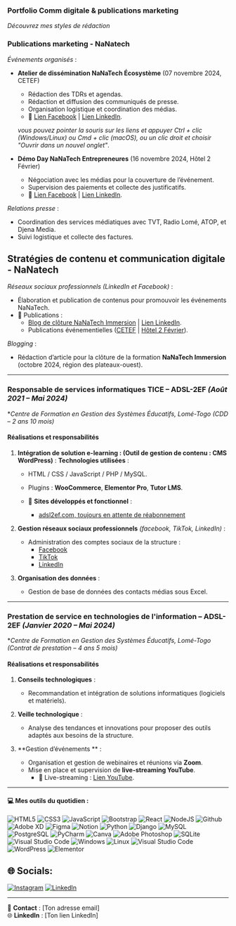 
### Portfolio Comm digitale & publications marketing 
*Découvrez mes styles de rédaction*

### Publications marketing - NaNatech
*Événements organisés* :  
- **Atelier de dissémination NaNaTech Écosystème** (07 novembre 2024, CETEF)  
  - Rédaction des TDRs et agendas.  
  - Rédaction et diffusion des communiqués de presse.  
  - Organisation logistique et coordination des médias.  
  - 🔗 [Lien Facebook](https://www.facebook.com/share/p/9wXtNYeddQobTt1S/) | [Lien LinkedIn](https://urlr.me/K3csaN).
  
  *vous pouvez pointer la souris sur les liens et appuyer Ctrl + clic (Windows/Linux) ou Cmd + clic (macOS), ou un clic droit et choisir "Ouvrir dans un nouvel onglet"*. 

- **Démo Day NaNaTech Entrepreneures** (16 novembre 2024, Hôtel 2 Février)  
  - Négociation avec les médias pour la couverture de l’événement.  
  - Supervision des paiements et collecte des justificatifs.  
  - 🔗 [Lien Facebook](https://www.facebook.com/share/p/NYwiFsW1FsjKFSfc/) | [Lien LinkedIn](https://urlz.fr/t9kU).  

*Relations presse* :  
- Coordination des services médiatiques avec TVT, Radio Lomé, ATOP, et Djena Media.  
- Suivi logistique et collecte des factures.  

## Stratégies de contenu et communication digitale - NaNatech

*Réseaux sociaux professionnels (LinkedIn et Facebook)* :  
- Élaboration et publication de contenus pour promouvoir les événements NaNaTech.  
- 🔗 Publications :  
  - [Blog de clôture NaNaTech Immersion](https://www.facebook.com/share/p/b9yppEWPGzm8j4Zc/) | [Lien LinkedIn](https://urlz.fr/t9oA).  
  - Publications événementielles ([CETEF](https://www.facebook.com/share/p/9wXtNYeddQobTt1S/) | [Hôtel 2 Février](https://www.facebook.com/share/p/NYwiFsW1FsjKFSfc/)).  

*Blogging* :  
- Rédaction d’article pour la clôture de la formation **NaNaTech Immersion** (octobre 2024, région des plateaux-ouest).  

---

### **Responsable de services informatiques TICE – ADSL-2EF** *(Août 2021 – Mai 2024)*  
**Centre de Formation en Gestion des Systèmes Éducatifs, Lomé-Togo (CDD – 2 ans 10 mois)*  

#### **Réalisations et responsabilités**  
1. **Intégration de solution e-learning : (Outil de gestion de contenu : CMS WordPress)** :
   **Technologies utilisées** : 
     - HTML / CSS / JavaScript / PHP / MySQL.  
     - Plugins : **WooCommerce**, **Elementor Pro**, **Tutor LMS**.

   - 📌 **Sites développés et fonctionnel** :  
     - [adsl2ef.com, toujours en attente de réabonnement](http://www.adsl2ef.com)   

2. **Gestion réseaux sociaux professionnels**
   *(facebook, TikTok, LinkedIn)* :  
   - Administration des comptes sociaux de la structure :  
     - [Facebook](https://www.facebook.com/adsl.formation.tg/about_profile_transparency?locale=fr_FR)  
     - [TikTok](https://www.tiktok.com/@adsl2ef)  
     - [LinkedIn](https://www.linkedin.com/company/adsl-2ef/?originalSubdomain=tg)  

5. **Organisation des données** :  
   - Gestion de base de données des contacts médias sous Excel.
---

### **Prestation de service en technologies de l'information – ADSL-2EF** *(Janvier 2020 – Mai 2024)*  
**Centre de Formation en Gestion des Systèmes Éducatifs, Lomé-Togo (Contrat de prestation – 4 ans 5 mois)*  

#### **Réalisations et responsabilités**  
1. **Conseils technologiques** :  
   - Recommandation et intégration de solutions informatiques (logiciels et matériels).  

2. **Veille technologique** :  
   - Analyse des tendances et innovations pour proposer des outils adaptés aux besoins de la structure.  

3. **Gestion d’événements ** :  
   - Organisation et gestion de webinaires et réunions via **Zoom**.  
   - Mise en place et supervision de **live-streaming YouTube**.  
     - 📌 Live-streaming : [Lien YouTube](https://www.youtube.com/live/bS4ezBMKE_I?si=vMh8mqlw4-PU5LHK).  



---

#### 💻 Mes outils du quotidien :
![HTML5](https://img.shields.io/badge/html5-%23E34F26.svg?style=flat&logo=html5&logoColor=white) ![CSS3](https://img.shields.io/badge/css3-%231572B6.svg?style=flat&logo=css3&logoColor=white) ![JavaScript](https://img.shields.io/badge/javascript-%23323330.svg?style=flat&logo=javascript&logoColor=%23F7DF1E) ![Bootstrap](https://img.shields.io/badge/bootstrap-%23563D7C.svg?style=flat&logo=bootstrap&logoColor=white) ![React](https://img.shields.io/badge/react-%2320232a.svg?style=flat&logo=react&logoColor=%2361DAFB) ![NodeJS](https://img.shields.io/badge/node.js-6DA55F?style=flat&logo=node.js&logoColor=white) 
![Github](https://img.shields.io/badge/Github-6DA55F?style=flat&logo=githubs&logoColor=white) 
![Adobe XD](https://img.shields.io/badge/Adobe%20XD-470137?style=flat&logo=Adobe%20XD&logoColor=#FF61F6) 	![Figma](https://img.shields.io/badge/figma-%23F24E1E.svg?style=flat&logo=figma&logoColor=white) ![Notion](https://img.shields.io/badge/Notion-%23000000.svg?style=flat&logo=notion&logoColor=white) ![Python](https://img.shields.io/badge/Python-%2314354C.svg?style=flat&logo=python&logoColor=white) 
![Django](https://img.shields.io/badge/Django-%23092E20.svg?style=flat&logo=django&logoColor=white) 
![MySQL](https://img.shields.io/badge/MySQL-%2300f.svg?style=flat&logo=mysql&logoColor=white) 
![PostgreSQL](https://img.shields.io/badge/PostgreSQL-%23316192.svg?style=flat&logo=postgresql&logoColor=white)
![PyCharm](https://img.shields.io/badge/PyCharm-%23000000.svg?style=flat&logo=pycharm&logoColor=white)
![Canva](https://img.shields.io/badge/Canva-%2300C4CC.svg?style=flat&logo=canva&logoColor=white)
![Adobe Photoshop](https://img.shields.io/badge/Adobe%20Photoshop-%2331A8FF.svg?style=flat&logo=adobephotoshop&logoColor=white)
![SQLite](https://img.shields.io/badge/SQLite-%2307405e.svg?style=flat&logo=sqlite&logoColor=white)
![Visual Studio Code](https://img.shields.io/badge/Visual%20Studio%20Code-%23007ACC.svg?style=flat&logo=visualstudiocode&logoColor=white) 
![Windows](https://img.shields.io/badge/Windows-%230078D6.svg?style=flat&logo=windows&logoColor=white) 
![Linux](https://img.shields.io/badge/Linux-%23FCC624.svg?style=flat&logo=linux&logoColor=black) 
![Visual Studio Code](https://img.shields.io/badge/Visual%20Studio%20Code-%23007ACC.svg?style=flat&logo=visual-studio-code&logoColor=white) 
![WordPress](https://img.shields.io/badge/WordPress-%230078D6.svg?style=flat&logo=wordpress&logoColor=white) 
![Elementor](https://img.shields.io/badge/Elementor-%230078D6.svg?style=flat&logo=elementor&logoColor=white)


## 🌐 Socials:
[![Instagram](https://img.shields.io/badge/Instagram-%23E4405F.svg?logo=Instagram&logoColor=white)](https://instagram.com/fortune_tg) [![LinkedIn](https://img.shields.io/badge/LinkedIn-%230077B5.svg?logo=linkedin&logoColor=white)](https://linkedin.com/in/FortuneAdjagba) 

---
📧 **Contact** : [Ton adresse email]  
🌐 **LinkedIn** : [Ton lien LinkedIn]  
